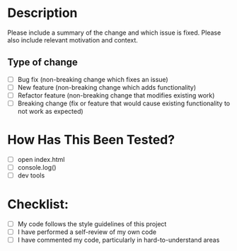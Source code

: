 # Description
Please include a summary of the change and which issue is fixed. Please also include relevant 
motivation and context.

## Type of change
- [ ] Bug fix (non-breaking change which fixes an issue)
- [ ] New feature (non-breaking change which adds functionality)
- [ ] Refactor feature (non-breaking change that modifies existing work)
- [ ] Breaking change (fix or feature that would cause existing functionality to not work as expected)

# How Has This Been Tested?
- [ ] open index.html
- [ ] console.log()
- [ ] dev tools

# Checklist:
- [ ] My code follows the style guidelines of this project
- [ ] I have performed a self-review of my own code
- [ ] I have commented my code, particularly in hard-to-understand areas

